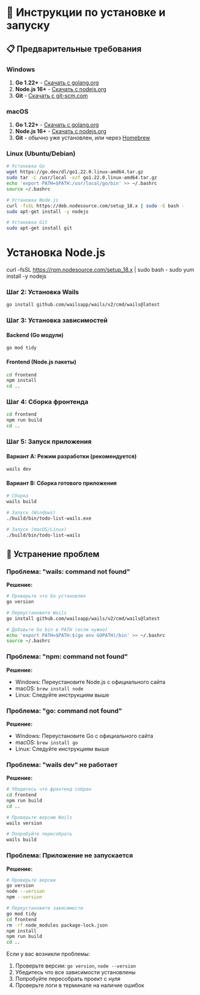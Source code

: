 # 🚀 Инструкции по установке и запуску

## 📋 Предварительные требования

### Windows
1. **Go 1.22+** - [Скачать с golang.org](https://golang.org/dl/)
2. **Node.js 16+** - [Скачать с nodejs.org](https://nodejs.org/)
3. **Git** - [Скачать с git-scm.com](https://git-scm.com/download/win)

### macOS
1. **Go 1.22+** - [Скачать с golang.org](https://golang.org/dl/)
2. **Node.js 16+** - [Скачать с nodejs.org](https://nodejs.org/)
3. **Git** - обычно уже установлен, или через [Homebrew](https://brew.sh/)

### Linux (Ubuntu/Debian)
```bash
# Установка Go
wget https://go.dev/dl/go1.22.0.linux-amd64.tar.gz
sudo tar -C /usr/local -xzf go1.22.0.linux-amd64.tar.gz
echo 'export PATH=$PATH:/usr/local/go/bin' >> ~/.bashrc
source ~/.bashrc

# Установка Node.js
curl -fsSL https://deb.nodesource.com/setup_18.x | sudo -E bash -
sudo apt-get install -y nodejs

# Установка Git
sudo apt-get install git
```

# Установка Node.js
curl -fsSL https://rpm.nodesource.com/setup_18.x | sudo bash -
sudo yum install -y nodejs

### Шаг 2: Установка Wails
```bash
go install github.com/wailsapp/wails/v2/cmd/wails@latest
```

### Шаг 3: Установка зависимостей

#### Backend (Go модули)
```bash
go mod tidy
```

#### Frontend (Node.js пакеты)
```bash
cd frontend
npm install
cd ..
```

### Шаг 4: Сборка фронтенда
```bash
cd frontend
npm run build
cd ..
```

### Шаг 5: Запуск приложения

#### Вариант A: Режим разработки (рекомендуется)
```bash
wails dev
```

#### Вариант B: Сборка готового приложения
```bash
# Сборка
wails build

# Запуск (Windows)
./build/bin/todo-list-wails.exe

# Запуск (macOS/Linux)
./build/bin/todo-list-wails
```

## 🔧 Устранение проблем

### Проблема: "wails: command not found"
**Решение:**
```bash
# Проверьте что Go установлен
go version

# Переустановите Wails
go install github.com/wailsapp/wails/v2/cmd/wails@latest

# Добавьте Go bin в PATH (если нужно)
echo 'export PATH=$PATH:$(go env GOPATH)/bin' >> ~/.bashrc
source ~/.bashrc
```

### Проблема: "npm: command not found"
**Решение:**
- Windows: Переустановите Node.js с официального сайта
- macOS: `brew install node`
- Linux: Следуйте инструкциям выше

### Проблема: "go: command not found"
**Решение:**
- Windows: Переустановите Go с официального сайта
- macOS: `brew install go`
- Linux: Следуйте инструкциям выше

### Проблема: "wails dev" не работает
**Решение:**
```bash
# Убедитесь что фронтенд собран
cd frontend
npm run build
cd ..

# Проверьте версию Wails
wails version

# Попробуйте пересобрать
wails build
```

### Проблема: Приложение не запускается
**Решение:**
```bash
# Проверьте версии
go version
node --version
npm --version

# Переустановите зависимости
go mod tidy
cd frontend
rm -rf node_modules package-lock.json
npm install
npm run build
cd ..
```

Если у вас возникли проблемы:
1. Проверьте версии: `go version`, `node --version`
2. Убедитесь что все зависимости установлены
3. Попробуйте пересобрать проект с нуля
4. Проверьте логи в терминале на наличие ошибок
